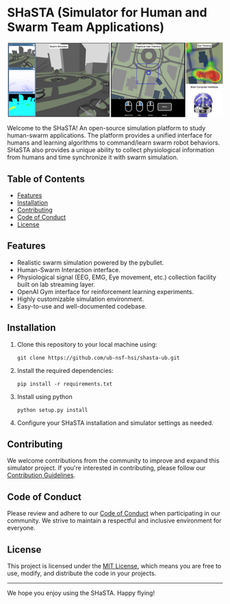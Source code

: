 # SHaSTA (Simulator for Human and Swarm Team Applications)

![](/docs/images/overview.png)

Welcome to the SHaSTA! An open-source simulation platform to study human-swarm applications. The platform provides a unified interface for humans and learning algorithms to command/learn swarm robot behaviors. SHaSTA also provides a unique ability to collect physiological information from humans and time synchronize it with swarm simulation.


## Table of Contents

- [Features](#features)
- [Installation](#installation)
- [Contributing](#contributing)
- [Code of Conduct](#code-of-conduct)
- [License](#license)

## Features

- Realistic swarm simulation powered by the pybullet.
- Human-Swarm Interaction interface.
- Physiological signal (EEG, EMG, Eye movement, etc.) collection facility built on lab streaming layer.
- OpenAI Gym interface for reinforcement learning experiments.
- Highly customizable simulation environment.
- Easy-to-use and well-documented codebase.

## Installation

1. Clone this repository to your local machine using:

   ```
   git clone https://github.com/ub-nsf-hsi/shasta-ub.git

   ```

2. Install the required dependencies:

   ```
   pip install -r requirements.txt
   ```

3. Install using python

   ```
   python setup.py install
   ```

4. Configure your SHaSTA installation and simulator settings as needed.

## Contributing

We welcome contributions from the community to improve and expand this simulator project. If you're interested in contributing, please follow our [Contribution Guidelines](https://github.com/ub-nsf-hsi/shasta-ub/blob/master/CONTRIBUTING.md).

## Code of Conduct

Please review and adhere to our [Code of Conduct](https://github.com/ub-nsf-hsi/shasta-ub/blob/master/CODE_OF_CONDUCT.md) when participating in our community. We strive to maintain a respectful and inclusive environment for everyone.

## License

This project is licensed under the [MIT License](https://github.com/ub-nsf-hsi/shasta-ub/blob/master/LICENSE), which means you are free to use, modify, and distribute the code in your projects.

---

We hope you enjoy using the SHaSTA. Happy flying!

